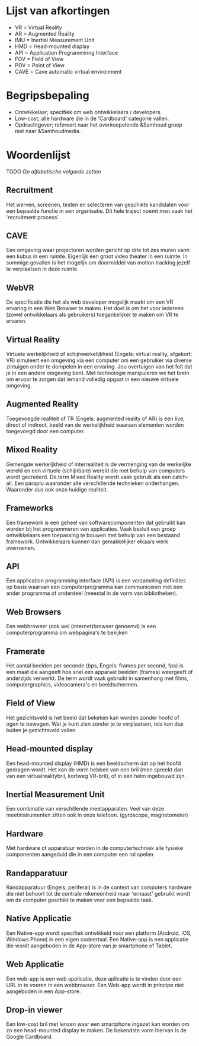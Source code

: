 # Lijst van afkortingen

* VR = Virtual Reality
* AR = Augmented Reality
* IMU = Inertial Measurement Unit
* HMD = Head-mounted display
* API = Application Programminng Interface
* FOV = Field of View
* POV = Point of View
* CAVE = Cave automatic virtual environment

# Begripsbepaling
* Ontwikkelaar; specifiek om web ontwikkelaars / developers.
* Low-cost; alle hardware die in de 'Cardboard' categorie vallen.
* Opdrachtgever; refereert naar het overkoepelende &Samhoud groep niet naar &Samhoudmedia.

# Woordenlijst

TODO *Op alfabetische volgorde zetten*

## Recruitment
Het werven, screenen, testen en selecteren van geschikte kandidaten voor een bepaalde functie in een organisatie. Dit hele traject noemt men vaak het 'recruitment process'. 

## CAVE
Een omgeving waar projectoren worden gericht op drie tot zes muren vann een kubus in een ruimte. Eigenlijk een groot video theater in een ruimte. In sommige gevallen is het mogelijk om doormiddel van motion tracking jezelf te verplaatsen in deze ruimte.

## WebVR
De specificatie die het als web developer mogelijk maakt om een VR ervaring in een Web Browser te maken. Het doel is om het voor iedereen (zowel ontwikkelaars als gebruikers) toegankelijker te maken om VR te ervaren.

## Virtual Reality
Virtuele werkelijkheid of schijnwerkelijkheid (Engels: virtual reality, afgekort: VR) simuleert een omgeving via een computer om een gebruiker via diverse zintuigen onder te dompelen in een ervaring. Jou overtuigen van het feit dat je in een andere omgeving bent. Met technologie manipuleren we het brein om ervoor te zorgen dat iemand volledig opgaat in een nieuwe virtuele omgeving.

## Augmented Reality
Toegevoegde realiteit of TR (Engels: augmented reality of AR) is een live, direct of indirect, beeld van de werkelijkheid waaraan elementen worden toegevoegd door een computer.

## Mixed Reality
Gemengde werkelijkheid of interrealiteit is de vermenging van de werkelijke wereld en een virtuele (schijnbare) wereld die met behulp van computers wordt gecreëerd. De term Mixed Reality wordt vaak gebruik als een catch-all. Een paraplu waaronder alle verschillende technieken onderhangen. Waaronder dus ook onze huidige realiteit.

## Frameworks
Een framework is een geheel van softwarecomponenten dat gebruikt kan worden bij het programmeren van applicaties. Vaak besluit een groep ontwikkelaars een toepassing te bouwen met behulp van een bestaand framework. Ontwikkelaars kunnen dan gemakkelijker elkaars werk overnemen.

## API
Een application programming interface (API) is een verzameling definities op basis waarvan een computerprogramma kan communiceren met een ander programma of onderdeel (meestal in de vorm van bibliotheken).

## Web Browsers
Een webbrowser (ook wel (internet)browser genoemd) is een computerprogramma om webpagina's te bekijken

## Framerate
Het aantal beelden per seconde (bps, Engels: frames per second, fps) is een maat die aangeeft hoe snel een apparaat beelden (frames) weergeeft of anderzijds verwerkt. De term wordt vaak gebruikt in samenhang met films, computergraphics, videocamera's en beeldschermen.

## Field of View
Het gezichtsveld is het beeld dat bekeken kan worden zonder hoofd of ogen te bewegen. Wat je kunt zien zonder je te verplaatsen, iets kan dus buiten je gezichtsveld vallen.

## Head-mounted display
Een head-mounted display (HMD) is een beeldscherm dat op het hoofd gedragen wordt. Het kan de vorm hebben van een bril (men spreekt dan van een virtualrealitybril, kortweg VR-bril), of in een helm ingebouwd zijn. 

## Inertial Measurement Unit
Een combinatie van verschillende meetapparaten. Veel van deze meetinstrumenten zitten ook in onze telefoon. (gyroscope, magnetometer)

## Hardware
Met hardware of apparatuur worden in de computertechniek alle fysieke componenten aangeduid die in een computer een rol spelen

## Randapparatuur
Randapparatuur (Engels; periferal) is in de context van computers hardware die niet behoort tot de centrale rekeneenheid maar 'ernaast' gebruikt wordt om de computer geschikt te maken voor een bepaalde taak.

## Native Applicatie
Een Native-app wordt specifiek ontwikkeld voor een platform (Android, iOS, Windows Phone) in een eigen codeertaal. Een Native-app is een applicatie die wordt aangeboden in de App-store van je smartphone of Tablet. 

## Web Applicatie
Een web-app is een web applicatie, deze aplicatie is te vinden door een URL in te voeren in een webbrowser. Een Web-app wordt in principe niet aangeboden in een App-store.

## Drop-in viewer
Een low-cost bril met lenzen waar een smartphone ingezet kan worden om zo een head-mounted display te maken. De bekendste vorm hiervan is de Google Cardboard.